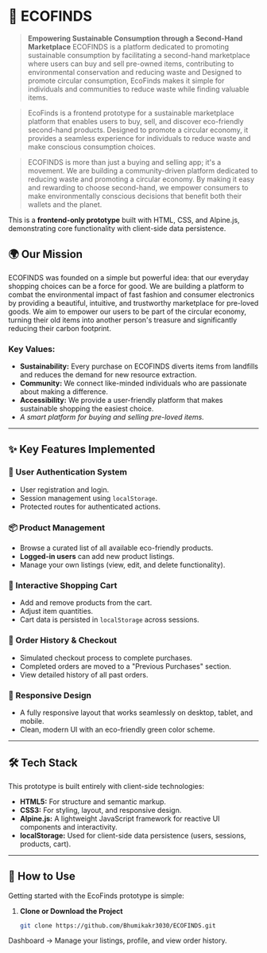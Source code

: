 # 🌱 ECOFINDS

> **Empowering Sustainable Consumption through a Second-Hand Marketplace**
ECOFINDS is a platform dedicated to promoting sustainable consumption by facilitating a second-hand marketplace where users can buy and sell pre-owned items, contributing to environmental conservation and reducing waste and Designed to promote circular consumption, EcoFinds makes it simple for individuals and communities to reduce waste while finding valuable items.

> EcoFinds is a frontend prototype for a sustainable marketplace platform that enables users to buy, sell, and discover eco-friendly second-hand products. Designed to promote a circular economy, it provides a seamless experience for individuals to reduce waste and make conscious consumption choices.

> ECOFINDS is more than just a buying and selling app; it's a movement. We are building a community-driven platform dedicated to reducing waste and promoting a circular economy. By making it easy and rewarding to choose second-hand, we empower consumers to make environmentally conscious decisions that benefit both their wallets and the planet.

This is a **frontend-only prototype** built with HTML, CSS, and Alpine.js, demonstrating core functionality with client-side data persistence.

## 🌍 Our Mission

ECOFINDS was founded on a simple but powerful idea: that our everyday shopping choices can be a force for good. We are building a platform to combat the environmental impact of fast fashion and consumer electronics by providing a beautiful, intuitive, and trustworthy marketplace for pre-loved goods. We aim to empower our users to be part of the circular economy, turning their old items into another person's treasure and significantly reducing their carbon footprint.


### Key Values:
- **Sustainability:** Every purchase on ECOFINDS diverts items from landfills and reduces the demand for new resource extraction.
- **Community:** We connect like-minded individuals who are passionate about making a difference.
- **Accessibility:** We provide a user-friendly platform that makes sustainable shopping the easiest choice.
- *A smart platform for buying and selling pre-loved items.*
---

## ✨ Key Features Implemented

### 🔐 User Authentication System
- User registration and login.
- Session management using `localStorage`.
- Protected routes for authenticated actions.

### 📦 Product Management
- Browse a curated list of all available eco-friendly products.
- **Logged-in users** can add new product listings.
- Manage your own listings (view, edit, and delete functionality).

### 🛒 Interactive Shopping Cart
- Add and remove products from the cart.
- Adjust item quantities.
- Cart data is persisted in `localStorage` across sessions.

### 📜 Order History & Checkout
- Simulated checkout process to complete purchases.
- Completed orders are moved to a "Previous Purchases" section.
- View detailed history of all past orders.

### 📱 Responsive Design
- A fully responsive layout that works seamlessly on desktop, tablet, and mobile.
- Clean, modern UI with an eco-friendly green color scheme.

---

## 🛠️ Tech Stack

This prototype is built entirely with client-side technologies:

- **HTML5:** For structure and semantic markup.
- **CSS3:** For styling, layout, and responsive design.
- **Alpine.js:** A lightweight JavaScript framework for reactive UI components and interactivity.
- **localStorage:** Used for client-side data persistence (users, sessions, products, cart).

---

## 🚀 How to Use

Getting started with the EcoFinds prototype is simple:

1. **Clone or Download the Project**
   ```bash
   git clone https://github.com/Bhumikakr3030/ECOFINDS.git


Dashboard → Manage your listings, profile, and view order history.
